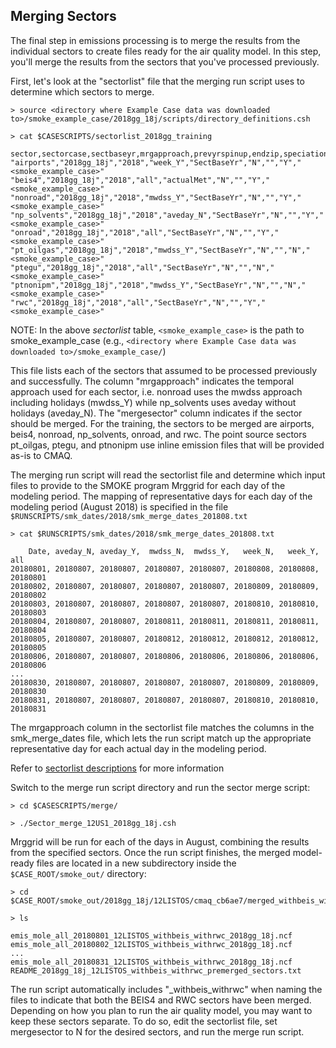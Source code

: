 ## Merging Sectors

The final step in emissions processing is to merge the results from the individual sectors to create files ready for the air quality model. In this step, you'll merge the results from the sectors that you've processed previously.

First, let's look at the "sectorlist" file that the merging run script uses to determine which sectors to merge.

```
> source <directory where Example Case data was downloaded to>/smoke_example_case/2018gg_18j/scripts/directory_definitions.csh
```

```
> cat $CASESCRIPTS/sectorlist_2018gg_training
```

```
sector,sectorcase,sectbaseyr,mrgapproach,prevyrspinup,endzip,speciation,mergesector,projectroot
"airports","2018gg_18j","2018","week_Y","SectBaseYr","N","","Y","<smoke_example_case>"
"beis4","2018gg_18j","2018","all","actualMet","N","","Y","<smoke_example_case>"
"nonroad","2018gg_18j","2018","mwdss_Y","SectBaseYr","N","","Y","<smoke_example_case>"
"np_solvents","2018gg_18j","2018","aveday_N","SectBaseYr","N","","Y","<smoke_example_case>"
"onroad","2018gg_18j","2018","all","SectBaseYr","N","","Y","<smoke_example_case>"
"pt_oilgas","2018gg_18j","2018","mwdss_Y","SectBaseYr","N","","N","<smoke_example_case>"
"ptegu","2018gg_18j","2018","all","SectBaseYr","N","","N","<smoke_example_case>"
"ptnonipm","2018gg_18j","2018","mwdss_Y","SectBaseYr","N","","N","<smoke_example_case>"
"rwc","2018gg_18j","2018","all","SectBaseYr","N","","Y","<smoke_example_case>"
```

NOTE: In the above *sectorlist* table, `<smoke_example_case>` is the path to smoke_example_case (e.g., `<directory where Example Case data was downloaded to>/smoke_example_case/`)

This file lists each of the sectors that assumed to be processed previously and successfully. The column "mrgapproach" indicates the temporal approach used for each sector, i.e. nonroad uses the mwdss approach including holidays (mwdss_Y) while np_solvents uses aveday without holidays (aveday_N). The "mergesector" column indicates if the sector should be merged. For the training, the sectors to be merged are airports, beis4, nonroad, np_solvents, onroad, and rwc. The point source sectors pt_oilgas, ptegu, and ptnonipm use inline emission files that will be provided as-is to CMAQ.

The merging run script will read the sectorlist file and determine which input files to provide to the SMOKE program Mrggrid for each day of the modeling period. The mapping of representative days for each day of the modeling period (August 2018) is specified in the file `$RUNSCRIPTS/smk_dates/2018/smk_merge_dates_201808.txt`

```
> cat $RUNSCRIPTS/smk_dates/2018/smk_merge_dates_201808.txt
```

```
    Date, aveday_N, aveday_Y,  mwdss_N,  mwdss_Y,   week_N,   week_Y,      all
20180801, 20180807, 20180807, 20180807, 20180807, 20180808, 20180808, 20180801
20180802, 20180807, 20180807, 20180807, 20180807, 20180809, 20180809, 20180802
20180803, 20180807, 20180807, 20180807, 20180807, 20180810, 20180810, 20180803
20180804, 20180807, 20180807, 20180811, 20180811, 20180811, 20180811, 20180804
20180805, 20180807, 20180807, 20180812, 20180812, 20180812, 20180812, 20180805
20180806, 20180807, 20180807, 20180806, 20180806, 20180806, 20180806, 20180806
...
20180830, 20180807, 20180807, 20180807, 20180807, 20180809, 20180809, 20180830
20180831, 20180807, 20180807, 20180807, 20180807, 20180810, 20180810, 20180831
```

The mrgapproach column in the sectorlist file matches the columns in the smk_merge_dates file, which lets the run script match up the appropriate representative day for each actual day in the modeling period.

Refer to [sectorlist descriptions](https://github.com/CEMPD/SMOKE/wiki/A.-Overall-Instructions-on-Running-SMOKE-using-EPA's-Emissions-Modeling-Platforms#sectorlist) for more information


Switch to the merge run script directory and run the sector merge script:

```
> cd $CASESCRIPTS/merge/
```

```
> ./Sector_merge_12US1_2018gg_18j.csh
```

Mrggrid will be run for each of the days in August, combining the results from the specified sectors. Once the run script finishes,  the merged model-ready files are located in a new subdirectory inside the `$CASE_ROOT/smoke_out/` directory:

```
> cd $CASE_ROOT/smoke_out/2018gg_18j/12LISTOS/cmaq_cb6ae7/merged_withbeis_withrwc/
```

```
> ls
```

```
emis_mole_all_20180801_12LISTOS_withbeis_withrwc_2018gg_18j.ncf
emis_mole_all_20180802_12LISTOS_withbeis_withrwc_2018gg_18j.ncf
...
emis_mole_all_20180831_12LISTOS_withbeis_withrwc_2018gg_18j.ncf
README_2018gg_18j_12LISTOS_withbeis_withrwc_premerged_sectors.txt
```

The run script automatically includes "_withbeis_withrwc" when naming the files to indicate that both the BEIS4 and RWC sectors have been merged. Depending on how you plan to run the air quality model, you may want to keep these sectors separate. To do so, edit the sectorlist file, set mergesector to N for the desired sectors, and run the merge run script.
